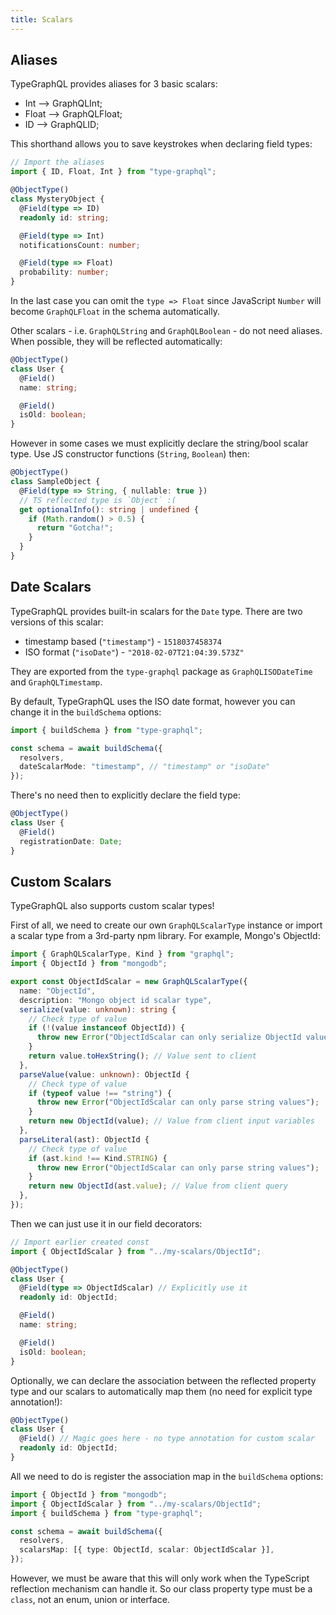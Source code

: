 ```yaml
---
title: Scalars
---
```


## Aliases

TypeGraphQL provides aliases for 3 basic scalars:

- Int --> GraphQLInt;
- Float --> GraphQLFloat;
- ID --> GraphQLID;

This shorthand allows you to save keystrokes when declaring field types:

```ts
// Import the aliases
import { ID, Float, Int } from "type-graphql";

@ObjectType()
class MysteryObject {
  @Field(type => ID)
  readonly id: string;

  @Field(type => Int)
  notificationsCount: number;

  @Field(type => Float)
  probability: number;
}
```

In the last case you can omit the `type => Float` since JavaScript `Number` will become `GraphQLFloat` in the schema automatically.

Other scalars - i.e. `GraphQLString` and `GraphQLBoolean` - do not need aliases. When possible, they will be reflected automatically:

```ts
@ObjectType()
class User {
  @Field()
  name: string;

  @Field()
  isOld: boolean;
}
```

However in some cases we must explicitly declare the string/bool scalar type. Use JS constructor functions (`String`, `Boolean`) then:

```ts
@ObjectType()
class SampleObject {
  @Field(type => String, { nullable: true })
  // TS reflected type is `Object` :(
  get optionalInfo(): string | undefined {
    if (Math.random() > 0.5) {
      return "Gotcha!";
    }
  }
}
```

## Date Scalars

TypeGraphQL provides built-in scalars for the `Date` type. There are two versions of this scalar:

- timestamp based (`"timestamp"`) - `1518037458374`
- ISO format (`"isoDate"`) - `"2018-02-07T21:04:39.573Z"`

They are exported from the `type-graphql` package as `GraphQLISODateTime` and `GraphQLTimestamp`.

By default, TypeGraphQL uses the ISO date format, however you can change it in the `buildSchema` options:

```ts
import { buildSchema } from "type-graphql";

const schema = await buildSchema({
  resolvers,
  dateScalarMode: "timestamp", // "timestamp" or "isoDate"
});
```

There's no need then to explicitly declare the field type:

```ts
@ObjectType()
class User {
  @Field()
  registrationDate: Date;
}
```

## Custom Scalars

TypeGraphQL also supports custom scalar types!

First of all, we need to create our own `GraphQLScalarType` instance or import a scalar type from a 3rd-party npm library. For example, Mongo's ObjectId:

```ts
import { GraphQLScalarType, Kind } from "graphql";
import { ObjectId } from "mongodb";

export const ObjectIdScalar = new GraphQLScalarType({
  name: "ObjectId",
  description: "Mongo object id scalar type",
  serialize(value: unknown): string {
    // Check type of value
    if (!(value instanceof ObjectId)) {
      throw new Error("ObjectIdScalar can only serialize ObjectId values");
    }
    return value.toHexString(); // Value sent to client
  },
  parseValue(value: unknown): ObjectId {
    // Check type of value
    if (typeof value !== "string") {
      throw new Error("ObjectIdScalar can only parse string values");
    }
    return new ObjectId(value); // Value from client input variables
  },
  parseLiteral(ast): ObjectId {
    // Check type of value
    if (ast.kind !== Kind.STRING) {
      throw new Error("ObjectIdScalar can only parse string values");
    }
    return new ObjectId(ast.value); // Value from client query
  },
});
```

Then we can just use it in our field decorators:

```ts
// Import earlier created const
import { ObjectIdScalar } from "../my-scalars/ObjectId";

@ObjectType()
class User {
  @Field(type => ObjectIdScalar) // Explicitly use it
  readonly id: ObjectId;

  @Field()
  name: string;

  @Field()
  isOld: boolean;
}
```

Optionally, we can declare the association between the reflected property type and our scalars to automatically map them (no need for explicit type annotation!):

```ts
@ObjectType()
class User {
  @Field() // Magic goes here - no type annotation for custom scalar
  readonly id: ObjectId;
}
```

All we need to do is register the association map in the `buildSchema` options:

```ts
import { ObjectId } from "mongodb";
import { ObjectIdScalar } from "../my-scalars/ObjectId";
import { buildSchema } from "type-graphql";

const schema = await buildSchema({
  resolvers,
  scalarsMap: [{ type: ObjectId, scalar: ObjectIdScalar }],
});
```

However, we must be aware that this will only work when the TypeScript reflection mechanism can handle it. So our class property type must be a `class`, not an enum, union or interface.
